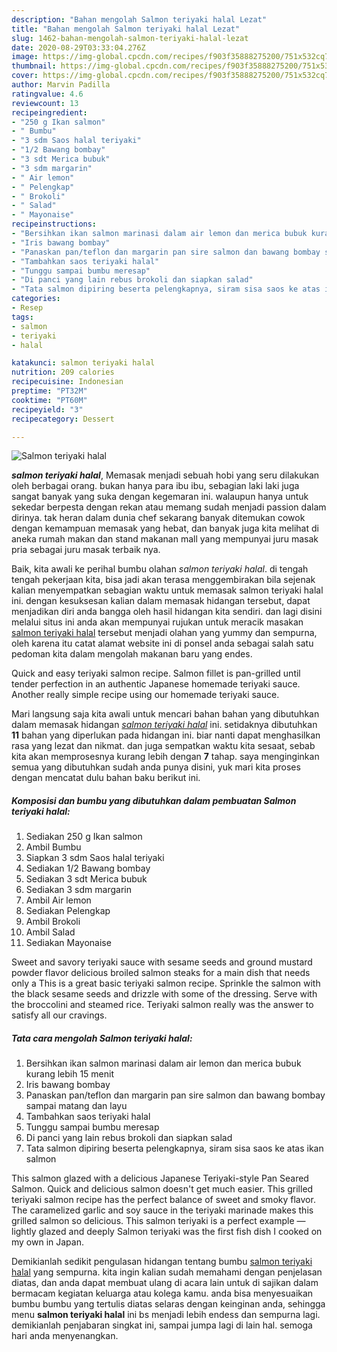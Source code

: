 ```yaml
---
description: "Bahan mengolah Salmon teriyaki halal Lezat"
title: "Bahan mengolah Salmon teriyaki halal Lezat"
slug: 1462-bahan-mengolah-salmon-teriyaki-halal-lezat
date: 2020-08-29T03:33:04.276Z
image: https://img-global.cpcdn.com/recipes/f903f35888275200/751x532cq70/salmon-teriyaki-halal-foto-resep-utama.jpg
thumbnail: https://img-global.cpcdn.com/recipes/f903f35888275200/751x532cq70/salmon-teriyaki-halal-foto-resep-utama.jpg
cover: https://img-global.cpcdn.com/recipes/f903f35888275200/751x532cq70/salmon-teriyaki-halal-foto-resep-utama.jpg
author: Marvin Padilla
ratingvalue: 4.6
reviewcount: 13
recipeingredient:
- "250 g Ikan salmon"
- " Bumbu"
- "3 sdm Saos halal teriyaki"
- "1/2 Bawang bombay"
- "3 sdt Merica bubuk"
- "3 sdm margarin"
- " Air lemon"
- " Pelengkap"
- " Brokoli"
- " Salad"
- " Mayonaise"
recipeinstructions:
- "Bersihkan ikan salmon marinasi dalam air lemon dan merica bubuk kurang lebih 15 menit"
- "Iris bawang bombay"
- "Panaskan pan/teflon dan margarin pan sire salmon dan bawang bombay sampai matang dan layu"
- "Tambahkan saos teriyaki halal"
- "Tunggu sampai bumbu meresap"
- "Di panci yang lain rebus brokoli dan siapkan salad"
- "Tata salmon dipiring beserta pelengkapnya, siram sisa saos ke atas ikan salmon"
categories:
- Resep
tags:
- salmon
- teriyaki
- halal

katakunci: salmon teriyaki halal 
nutrition: 209 calories
recipecuisine: Indonesian
preptime: "PT32M"
cooktime: "PT60M"
recipeyield: "3"
recipecategory: Dessert

---
```



![Salmon teriyaki halal](https://img-global.cpcdn.com/recipes/f903f35888275200/751x532cq70/salmon-teriyaki-halal-foto-resep-utama.jpg)

<b><i>salmon teriyaki halal</i></b>, Memasak menjadi sebuah hobi yang seru dilakukan oleh berbagai orang. bukan hanya para ibu ibu, sebagian laki laki juga sangat banyak yang suka dengan kegemaran ini. walaupun hanya untuk sekedar berpesta dengan rekan atau memang sudah menjadi passion dalam dirinya. tak heran dalam dunia chef sekarang banyak ditemukan cowok dengan kemampuan memasak yang hebat, dan banyak juga kita melihat di aneka rumah makan dan stand makanan mall yang mempunyai juru masak pria sebagai juru masak terbaik nya.

Baik, kita awali ke perihal bumbu olahan <i>salmon teriyaki halal</i>. di tengah tengah pekerjaan kita, bisa jadi akan terasa menggembirakan bila sejenak kalian menyempatkan sebagian waktu untuk memasak salmon teriyaki halal ini. dengan kesuksesan kalian dalam memasak hidangan tersebut, dapat menjadikan diri anda bangga oleh hasil hidangan kita sendiri. dan lagi disini melalui situs ini anda akan mempunyai rujukan untuk meracik masakan <u>salmon teriyaki halal</u> tersebut menjadi olahan yang yummy dan sempurna, oleh karena itu catat alamat website ini di ponsel anda sebagai salah satu pedoman kita dalam mengolah makanan baru yang endes.

Quick and easy teriyaki salmon recipe. Salmon fillet is pan-grilled until tender perfection in an authentic Japanese homemade teriyaki sauce. Another really simple recipe using our homemade teriyaki sauce.


Mari langsung saja kita awali untuk mencari bahan bahan yang dibutuhkan dalam memasak hidangan <u><i>salmon teriyaki halal</i></u> ini. setidaknya dibutuhkan <b>11</b> bahan yang diperlukan pada hidangan ini. biar nanti dapat menghasilkan rasa yang lezat dan nikmat. dan juga sempatkan waktu kita sesaat, sebab kita akan memprosesnya kurang lebih dengan <b>7</b> tahap. saya menginginkan semua yang dibutuhkan sudah anda punya disini, yuk mari kita proses dengan mencatat dulu bahan baku berikut ini.

<!--inarticleads1-->

##### Komposisi dan bumbu yang dibutuhkan dalam pembuatan Salmon teriyaki halal:

1. Sediakan 250 g Ikan salmon
1. Ambil  Bumbu
1. Siapkan 3 sdm Saos halal teriyaki
1. Sediakan 1/2 Bawang bombay
1. Sediakan 3 sdt Merica bubuk
1. Sediakan 3 sdm margarin
1. Ambil  Air lemon
1. Sediakan  Pelengkap
1. Ambil  Brokoli
1. Ambil  Salad
1. Sediakan  Mayonaise


Sweet and savory teriyaki sauce with sesame seeds and ground mustard powder flavor delicious broiled salmon steaks for a main dish that needs only a This is a great basic teriyaki salmon recipe. Sprinkle the salmon with the black sesame seeds and drizzle with some of the dressing. Serve with the broccolini and steamed rice. Teriyaki salmon really was the answer to satisfy all our cravings. 

<!--inarticleads2-->

##### Tata cara mengolah Salmon teriyaki halal:

1. Bersihkan ikan salmon marinasi dalam air lemon dan merica bubuk kurang lebih 15 menit
1. Iris bawang bombay
1. Panaskan pan/teflon dan margarin pan sire salmon dan bawang bombay sampai matang dan layu
1. Tambahkan saos teriyaki halal
1. Tunggu sampai bumbu meresap
1. Di panci yang lain rebus brokoli dan siapkan salad
1. Tata salmon dipiring beserta pelengkapnya, siram sisa saos ke atas ikan salmon


This salmon glazed with a delicious Japanese Teriyaki-style Pan Seared Salmon. Quick and delicious salmon doesn&#39;t get much easier. This grilled teriyaki salmon recipe has the perfect balance of sweet and smoky flavor. The caramelized garlic and soy sauce in the teriyaki marinade makes this grilled salmon so delicious. This salmon teriyaki is a perfect example — lightly glazed and deeply Salmon teriyaki was the first fish dish I cooked on my own in Japan. 

Demikianlah sedikit pengulasan hidangan tentang bumbu <u>salmon teriyaki halal</u> yang sempurna. kita ingin kalian sudah memahami dengan penjelasan diatas, dan anda dapat membuat ulang di acara lain untuk di sajikan dalam bermacam kegiatan keluarga atau kolega kamu. anda bisa menyesuaikan bumbu bumbu yang tertulis diatas selaras dengan keinginan anda, sehingga menu <b>salmon teriyaki halal</b> ini bs menjadi lebih endess dan sempurna lagi. demikianlah penjabaran singkat ini, sampai jumpa lagi di lain hal. semoga hari anda menyenangkan.

